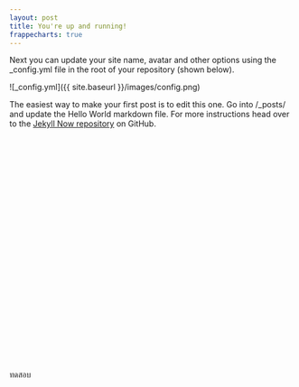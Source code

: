 ```yaml
---
layout: post
title: You're up and running!
frappecharts: true
---
```


Next you can update your site name, avatar and other options using the _config.yml file in the root of your repository (shown below).

![_config.yml]({{ site.baseurl }}/images/config.png)

The easiest way to make your first post is to edit this one. Go into /_posts/ and update the Hello World markdown file. For more instructions head over to the [Jekyll Now repository](https://github.com/barryclark/jekyll-now) on GitHub.

<div id="chart" style="width: 600px;height:400px;"></div>
<script type="text/javascript">
    let chart = new frappe.Chart( "#chart", { // or DOM element
data: {
  labels: ["A", "B", "C", "D","E"],
  datasets: [
    {
      name: "Main",
      values: [240, 124, 204, 153, 204]
    },
    {
      name: "Franchises",
      values: [12, 116, 60, 113, 111]
    }
  ]
},

barOptions: {
  stacked: 1    // default 0, i.e. adjacent
},
valuesOverPoints: 1,

type: 'bar', // or 'bar', 'line', 'pie', 'percentage'
height: 400,
colors: ['#4286f4', 'light-blue']
});
</script>

ทดสอบ